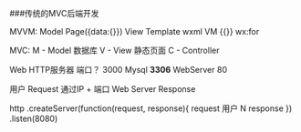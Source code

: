 ###传统的MVC后端开发

  MVVM:
  Model Page({data:{}})
  View Template wxml
  VM {{}} wx:for

  MVC:
  M - Model 数据库
  V - View 静态页面
  C - Controller

  Web HTTP服务器 
  端口？ 3000
  Mysql **3306**
  WebServer 80

  用户 Request  通过IP + 端口
  Web Server  Response

  http
    .createServer(function(request, response){
        request 用户 N
        response
    })
    .listen(8080)